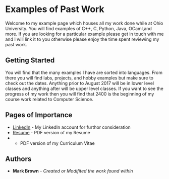 # Examples of Past Work

Welcome to my  example page which houses all my work done while at Ohio University. You will find examples of C++, C, Python, Java, OCaml,and more. If you are looking for a particular example please get in touch with me and I will link it to you otherwise please enjoy the time spent reviewing my past work.

## Getting Started

You will find that the many examples I have are sorted into languages. From there you will find labs, projects, and hobby examples but make sure to check out the dates. Anything prior to August 2017 will be in lower level classes and anything after will be upper level classes. If you want to see the progress of my work then you will find that 2400 is the beginning of my course work related to Computer Science.

## Pages of Importance

* [LinkedIn](https://www.linkedin.com/in/mark-brown-software-developer) - My LinkedIn account for furthor consideration
* [Resume](https://docs.google.com/document/d/12SNCisz2kZRosIrodM1GAVARyRhJF7OoqRF3DKJXKxw/edit?usp=sharing) - PDF version of my Resume
*  - PDF version of my Curriculum Vitae

## Authors

* **Mark Brown** - *Created or Modifited the work found within*
